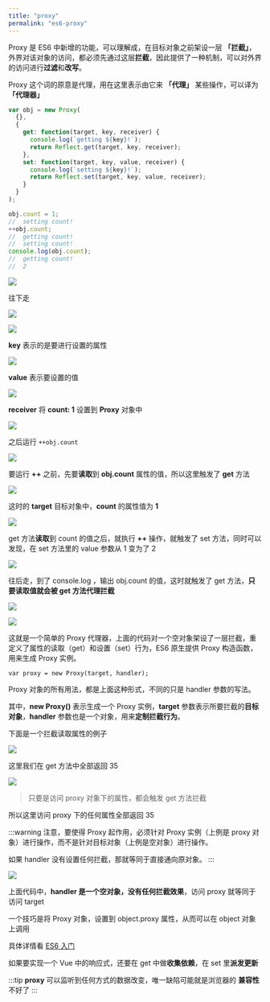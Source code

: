 ```yaml
---
title: "proxy"
permalink: "es6-proxy"
---
```


Proxy 是 ES6 中新增的功能，可以理解成，在目标对象之前架设一层 **「拦截」**，外界对该对象的访问，都必须先通过这层**拦截**，因此提供了一种机制，可以对外界的访问进行**过滤**和**改写**。

Proxy 这个词的原意是代理，用在这里表示由它来 **「代理」** 某些操作，可以译为 **「代理器」**

```js {4,8}
var obj = new Proxy(
  {},
  {
    get: function(target, key, receiver) {
      console.log(`getting ${key}!`);
      return Reflect.get(target, key, receiver);
    },
    set: function(target, key, value, receiver) {
      console.log(`setting ${key}!`);
      return Reflect.set(target, key, value, receiver);
    }
  }
);

obj.count = 1;
//  setting count!
++obj.count;
//  getting count!
//  setting count!
console.log(obj.count);
//  getting count!
//  2
```

![](https://raw.githubusercontent.com/ITxiaohao/blog-img/master/img/designMode/20190123110725.png)

往下走

![](https://raw.githubusercontent.com/ITxiaohao/blog-img/master/img/designMode/20190123110743.png)

![](https://raw.githubusercontent.com/ITxiaohao/blog-img/master/img/designMode/20190123110754.png)

**key** 表示的是要进行设置的属性

![](https://raw.githubusercontent.com/ITxiaohao/blog-img/master/img/designMode/20190123110805.png)

**value** 表示要设置的值

![](https://raw.githubusercontent.com/ITxiaohao/blog-img/master/img/designMode/20190123110816.png)

**receiver** 将 **count: 1** 设置到 **Proxy** 对象中

![](https://raw.githubusercontent.com/ITxiaohao/blog-img/master/img/designMode/20190123110831.png)

之后运行 `++obj.count`

![](https://raw.githubusercontent.com/ITxiaohao/blog-img/master/img/designMode/20190123110854.png)

要运行 **++** 之前，先要**读取**到 **obj.count** 属性的值，所以这里触发了 **get** 方法

![](https://raw.githubusercontent.com/ITxiaohao/blog-img/master/img/designMode/20190123110934.png)

这时的 **target** 目标对象中，**count** 的属性值为 **1**

![](https://raw.githubusercontent.com/ITxiaohao/blog-img/master/img/designMode/20190123110956.png)

get 方法**读取**到 count 的值之后，就执行 **++** 操作，就触发了 set 方法，同时可以发现，在 set 方法里的 value 参数从 1 变为了 2

![](https://raw.githubusercontent.com/ITxiaohao/blog-img/master/img/designMode/20190123111023.png)

往后走，到了 console.log ，输出 obj.count 的值，这时就触发了 get 方法，**只要读取值就会被 get 方法代理拦截**

![](https://raw.githubusercontent.com/ITxiaohao/blog-img/master/img/designMode/20190123111048.png)

![](https://raw.githubusercontent.com/ITxiaohao/blog-img/master/img/designMode/20190123111058.png)

这就是一个简单的 Proxy 代理器，上面的代码对一个空对象架设了一层拦截，重定义了属性的读取（get）和设置（set）行为，ES6 原生提供 Proxy 构造函数，用来生成 Proxy 实例。

`var proxy = new Proxy(target, handler);`

Proxy 对象的所有用法，都是上面这种形式，不同的只是 handler 参数的写法。

其中，**new Proxy()** 表示生成一个 Proxy 实例，**target** 参数表示所要拦截的**目标对象**，**handler** 参数也是一个对象，用来**定制拦截行为**。

下面是一个拦截读取属性的例子

![](https://raw.githubusercontent.com/ITxiaohao/blog-img/master/img/designMode/20190123111111.png)

这里我们在 get 方法中全部返回 35

![](https://raw.githubusercontent.com/ITxiaohao/blog-img/master/img/designMode/20190123111124.png)

> 只要是访问 proxy 对象下的属性，都会触发 get 方法拦截

所以这里访问 proxy 下的任何属性全部返回 35

:::warning
注意，要使得 Proxy 起作用，必须针对 Proxy 实例（上例是 proxy 对象）进行操作，而不是针对目标对象（上例是空对象）进行操作。

如果 handler 没有设置任何拦截，那就等同于直接通向原对象。
:::

![](https://raw.githubusercontent.com/ITxiaohao/blog-img/master/img/designMode/20190123111138.png)

上面代码中，**handler 是一个空对象，没有任何拦截效果**，访问 proxy 就等同于访问 target

一个技巧是将 Proxy 对象，设置到 object.proxy 属性，从而可以在 object 对象上调用

具体详情看 [ES6 入门](https://es6.ruanyifeng.com/#docs/proxy)

如果要实现一个 Vue 中的响应式，还要在 get 中做**收集依赖**，在 set 里**派发更新**

:::tip
**proxy** 可以监听到任何方式的数据改变，唯一缺陷可能就是浏览器的 **兼容性** 不好了
:::

